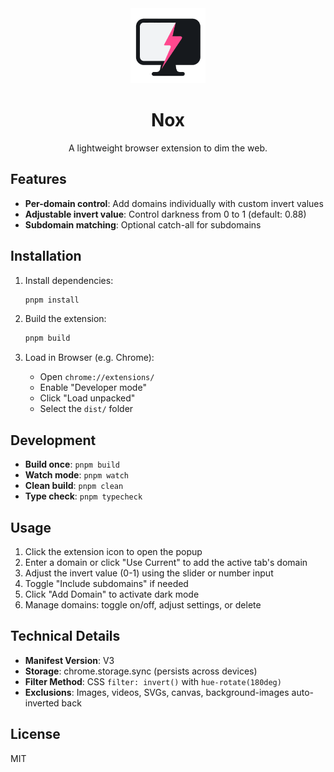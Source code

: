 <div align="center">
  <img src="public/assets/icons/nox-icon.svg" alt="Nox Logo" width="120" height="120">

  # Nox

  A lightweight browser extension to dim the web.
</div>

## Features

- **Per-domain control**: Add domains individually with custom invert values
- **Adjustable invert value**: Control darkness from 0 to 1 (default: 0.88)
- **Subdomain matching**: Optional catch-all for subdomains

## Installation

1. Install dependencies:
   ```bash
   pnpm install
   ```

2. Build the extension:
   ```bash
   pnpm build
   ```

3. Load in Browser (e.g. Chrome):
   - Open `chrome://extensions/`
   - Enable "Developer mode"
   - Click "Load unpacked"
   - Select the `dist/` folder

## Development

- **Build once**: `pnpm build`
- **Watch mode**: `pnpm watch`
- **Clean build**: `pnpm clean`
- **Type check**: `pnpm typecheck`

## Usage

1. Click the extension icon to open the popup
2. Enter a domain or click "Use Current" to add the active tab's domain
3. Adjust the invert value (0-1) using the slider or number input
4. Toggle "Include subdomains" if needed
5. Click "Add Domain" to activate dark mode
6. Manage domains: toggle on/off, adjust settings, or delete

## Technical Details

- **Manifest Version**: V3
- **Storage**: chrome.storage.sync (persists across devices)
- **Filter Method**: CSS `filter: invert()` with `hue-rotate(180deg)`
- **Exclusions**: Images, videos, SVGs, canvas, background-images auto-inverted back

## License

MIT